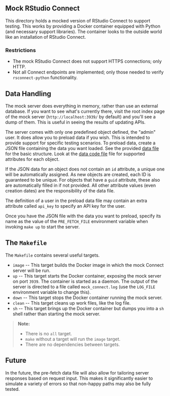 ## Mock RStudio Connect

This directory holds a mocked version of RStudio Connect to support testing.  This
works by providing a Docker container equipped with Python (and necessary support
libraries).  The container looks to the outside world like an installation of RStudio
Connect.

### Restrictions

- The mock RStudio Connect does not support HTTPS connections; only HTTP.
- Not all Connect endpoints are implemented; only those needed to verify `rsconnect-python`
  functionality.

## Data Handling

The mock server does everything in memory, rather than use an external database.  If you
want to see what's currently there, visit the root index page of the mock server
(`http://localhost:3939/` by default) and you'll see a dump of them.  This is useful in
seeing the results of updating APIs.

The server comes with only one predefined object defined, the "admin" user.  It does allow
you to preload data if you wish.  This is intended to provide support for specific testing
scenarios.  To preload data, create a JSON file containing the data you want loaded.  See
the provided [data file](data.json) for the basic structure.  Look at the
[data code file](mock_connect/data.py) file for supported attributes for each object.

If the JSON data for an object does not contain an `id` attribute, a unique one will be
automatically assigned.  As new objects are created, each ID is guaranteed to be unique.
For objects that have a `guid` attribute, these also are automatically filled in if not
provided.  All other attribute values (even creation dates) are the responsibility of
the data file.

The definition of a user in the preload data file may contain an extra attribute called
`api_key` to specify an API key for the user.

Once you have the JSON file with the data you want to preload, specify its name as the value
of the `PRE_FETCH_FILE` environment variable when invoking `make up` to start the server.

## The `Makefile`

The `Makefile` contains several useful targets.

- `image` -- This target builds the Docker image in which the mock Connect server will be run.
- `up` -- This target starts the Docker container, exposing the mock server on port `3939`.
  The container is started as a daemon.  The output of the server is directed to a file
  called `mock_connect.log` (use the `LOG_FILE` environment variable to change this).
- `down` -- This target stops the Docker container running the mock server.
- `clean` -- This target cleans up work files, like the log file.
- `sh` -- This target brings up the Docker container but dumps you into a `sh` shell rather
  than starting the mock server.

> **Note:**
> - There is no `all` target.
> - `make` without a target will run the `image` target.
> - There are no dependencies between targets.

## Future

In the future, the pre-fetch data file will also allow for tailoring server responses based
on request input.  This makes it significantly easier to simulate a variety of errors so
that non-happy paths may also be fully tested.
